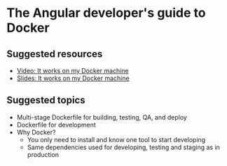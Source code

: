 # The Angular developer's guide to Docker

## Suggested resources
- [Video: It works on my Docker machine](https://youtu.be/-cO6zphDsWU)
- [Slides: It works on my Docker machine](https://speakerdeck.com/layzee/it-works-on-my-docker-machine)

## Suggested topics
- Multi-stage Dockerfile for building, testing, QA, and deploy
- Dockerfile for development
- Why Docker?
  - You only need to install and know one tool to start developing
  - Same dependencies used for developing, testing and staging as in production
